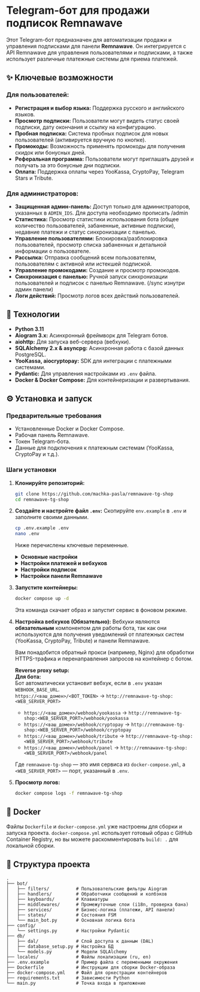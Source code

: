 # Telegram-бот для продажи подписок Remnawave

Этот Telegram-бот предназначен для автоматизации продажи и управления подписками для панели **Remnawave**. Он интегрируется с API Remnawave для управления пользователями и подписками, а также использует различные платежные системы для приема платежей.

## ✨ Ключевые возможности

### Для пользователей:
-   **Регистрация и выбор языка:** Поддержка русского и английского языков.
-   **Просмотр подписки:** Пользователи могут видеть статус своей подписки, дату окончания и ссылку на конфигурацию.
-   **Пробная подписка:** Система пробных подписок для новых пользователей (активируется вручную по кнопке).
-   **Промокоды:** Возможность применять промокоды для получения скидок или бонусных дней.
-   **Реферальная программа:** Пользователи могут приглашать друзей и получать за это бонусные дни подписки.
-   **Оплата:** Поддержка оплаты через YooKassa, CryptoPay, Telegram Stars и Tribute.

### Для администраторов:
-   **Защищенная админ-панель:** Доступ только для администраторов, указанных в `ADMIN_IDS`. Для доступа необходимо прописать /admin
-   **Статистика:** Просмотр статистики использования бота (общее количество пользователей, забаненные, активные подписки), недавние платежи и статус синхронизации с панелью.
-   **Управление пользователями:** Блокировка/разблокировка пользователей, просмотр списка забаненных и детальной информации о пользователе.
-   **Рассылка:** Отправка сообщений всем пользователям, пользователям с активной или истекшей подпиской.
-   **Управление промокодами:** Создание и просмотр промокодов.
-   **Синхронизация с панелью:** Ручной запуск синхронизации пользователей и подписок с панелью Remnawave. (/sync изнутри админ панели)
-   **Логи действий:** Просмотр логов всех действий пользователей.

## 🚀 Технологии

-   **Python 3.11**
-   **Aiogram 3.x:** Асинхронный фреймворк для Telegram ботов.
-   **aiohttp:** Для запуска веб-сервера (вебхуки).
-   **SQLAlchemy 2.x & asyncpg:** Асинхронная работа с базой данных PostgreSQL.
-   **YooKassa, aiocryptopay:** SDK для интеграции с платежными системами.
-   **Pydantic:** Для управления настройками из `.env` файла.
-   **Docker & Docker Compose:** Для контейнеризации и развертывания.

## ⚙️ Установка и запуск

### Предварительные требования

-   Установленные Docker и Docker Compose.
-   Рабочая панель Remnawave.
-   Токен Telegram-бота.
-   Данные для подключения к платежным системам (YooKassa, CryptoPay и т.д.).

### Шаги установки

1.  **Клонируйте репозиторий:**
    ```bash
    git clone https://github.com/machka-pasla/remnawave-tg-shop
    cd remnawave-tg-shop
    ```

2.  **Создайте и настройте файл `.env`:**
    Скопируйте `env.example` в `.env` и заполните своими данными.
    ```bash
    cp .env.example .env
    nano .env 
    ```
    Ниже перечислены ключевые переменные.

    <details>
    <summary><b>Основные настройки</b></summary>

    | Переменная | Описание | Пример |
    | --- | --- | --- |
    | `BOT_TOKEN` | **Обязательно.** Токен вашего Telegram-бота. | `1234567890:ABC-DEF1234ghIkl-zyx57W2v1u123ew11` |
    | `ADMIN_IDS` | **Обязательно.** ID администраторов в Telegram через запятую. | `12345678,98765432` |
    | `DEFAULT_LANGUAGE` | Язык по умолчанию для новых пользователей. | `ru` |
    | `SUPPORT_LINK` | (Опционально) Ссылка на поддержку. | `https://t.me/your_support` |
    | `SUBSCRIPTION_MINI_APP_URL` | (Опционально) URL Mini App для показа подписки. | `https://t.me/your_bot/app` |
    </details>

    <details>
    <summary><b>Настройки платежей и вебхуков</b></summary>

    | Переменная | Описание |
    | --- | --- |
    | `WEBHOOK_BASE_URL`| **Обязательно.** Базовый URL для вебхуков, например `https://your.domain.com`. |
    | `WEB_SERVER_HOST` | Хост для веб-сервера. | `0.0.0.0` |
    | `WEB_SERVER_PORT` | Порт для веб-сервера. | `8080` |
    | `YOOKASSA_ENABLED` | Включить/выключить YooKassa (`true`/`false`). |
    | `YOOKASSA_SHOP_ID` | ID вашего магазина в YooKassa. |
    | `YOOKASSA_SECRET_KEY`| Секретный ключ магазина YooKassa. |
    | `CRYPTOPAY_ENABLED` | Включить/выключить CryptoPay (`true`/`false`). |
    | `CRYPTOPAY_TOKEN` | Токен из вашего CryptoPay App. |
    | `STARS_ENABLED` | Включить/выключить Telegram Stars (`true`/`false`). |
    | `TRIBUTE_ENABLED`| Включить/выключить Tribute (`true`/`false`). |
    </details>

    <details>
    <summary><b>Настройки подписок</b></summary>

    Для каждого периода (1, 3, 6, 12 месяцев) можно настроить доступность и цены:
    - `1_MONTH_ENABLED`: `true` или `false`
    - `RUB_PRICE_1_MONTH`: Цена в рублях
    - `STARS_PRICE_1_MONTH`: Цена в Telegram Stars
    - `TRIBUTE_LINK_1_MONTH`: Ссылка для оплаты через Tribute
    Аналогичные переменные есть для `3_MONTHS`, `6_MONTHS`, `12_MONTHS`.
    </details>

    <details>
    <summary><b>Настройки панели Remnawave</b></summary>
    
    | Переменная | Описание |
    | --- | --- |
    | `PANEL_API_URL` | URL API вашей панели Remnawave. |
    | `PANEL_API_KEY` | API ключ для доступа к панели. |
    | `PANEL_WEBHOOK_SECRET`| Секретный ключ для проверки вебхуков от панели. |
    | `USER_SQUAD_UUIDS` | ID отрядов для новых пользователей. |
    | `USER_TRAFFIC_LIMIT_GB`| Лимит трафика в ГБ (0 - безлимит). |
    </gidetails>

    <details>
    <summary><b>Настройки пробного периода</b></summary>

    | Переменная | Описание |
    | --- | --- |
    | `TRIAL_ENABLED` | Включить/выключить пробный период (`true`/`false`). |
    | `TRIAL_DURATION_DAYS`| Длительность пробного периода в днях. |
    | `TRIAL_TRAFFIC_LIMIT_GB`| Лимит трафика для пробного периода в ГБ. |
    </details>

3.  **Запустите контейнеры:**
    ```bash
    docker compose up -d
    ```
    Эта команда скачает образ и запустит сервис в фоновом режиме.

4.  **Настройка вебхуков (Обязательно):**
    Вебхуки являются **обязательным** компонентом для работы бота, так как они используются для получения уведомлений от платежных систем (YooKassa, CryptoPay, Tribute) и панели Remnawave.

    Вам понадобится обратный прокси (например, Nginx) для обработки HTTPS-трафика и перенаправления запросов на контейнер с ботом.

    **Reverse proxy setup:**  
    **Для бота:**  
        Бот автоматически установит вебхук, если в `.env` указан `WEBHOOK_BASE_URL`.  
        `https://<ваш_домен>/<BOT_TOKEN>` → `http://remnawave-tg-shop:<WEB_SERVER_PORT>`

    -   `https://<ваш_домен>/webhook/yookassa` → `http://remnawave-tg-shop:<WEB_SERVER_PORT>/webhook/yookassa`
    -   `https://<ваш_домен>/webhook/cryptopay` → `http://remnawave-tg-shop:<WEB_SERVER_PORT>/webhook/cryptopay`
    -   `https://<ваш_домен>/webhook/tribute` → `http://remnawave-tg-shop:<WEB_SERVER_PORT>/webhook/tribute`
    -   `https://<ваш_домен>/webhook/panel` → `http://remnawave-tg-shop:<WEB_SERVER_PORT>/webhook/panel`

    Где `remnawave-tg-shop` — это имя сервиса из `docker-compose.yml`, а `<WEB_SERVER_PORT>` — порт, указанный в `.env`.

5.  **Просмотр логов:**
    ```bash
    docker compose logs -f remnawave-tg-shop
    ```

## 🐳 Docker

Файлы `Dockerfile` и `docker-compose.yml` уже настроены для сборки и запуска проекта. `docker-compose.yml` использует готовый образ с GitHub Container Registry, но вы можете раскомментировать `build: .` для локальной сборки.

## 📁 Структура проекта

```
.
├── bot/
│   ├── filters/          # Пользовательские фильтры Aiogram
│   ├── handlers/         # Обработчики сообщений и колбэков
│   ├── keyboards/        # Клавиатуры
│   ├── middlewares/      # Промежуточные слои (i18n, проверка бана)
│   ├── services/         # Бизнес-логика (платежи, API панели)
│   ├── states/           # Состояния FSM
│   └── main_bot.py       # Основная логика бота
├── config/
│   └── settings.py       # Настройки Pydantic
├── db/
│   ├── dal/              # Слой доступа к данным (DAL)
│   ├── database_setup.py # Настройка БД
│   └── models.py         # Модели SQLAlchemy
├── locales/              # Файлы локализации (ru, en)
├── .env.example          # Пример файла с переменными окружения
├── Dockerfile            # Инструкции для сборки Docker-образа
├── docker-compose.yml    # Файл для оркестрации контейнеров
├── requirements.txt      # Зависимости Python
└── main.py               # Точка входа в приложение
```
